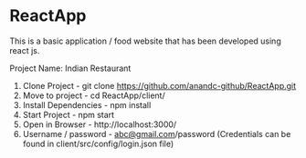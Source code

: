 # ReactApp

This is a basic application / food website that has been developed using react js.

Project Name: Indian Restaurant

1. Clone Project - git clone https://github.com/anandc-github/ReactApp.git
2. Move to project - cd ReactApp/client/
3. Install Dependencies - npm install
4. Start Project - npm start
5. Open in Browser - http://localhost:3000/
6. Username / password - abc@gmail.com/password (Credentials can be found in client/src/config/login.json file)

